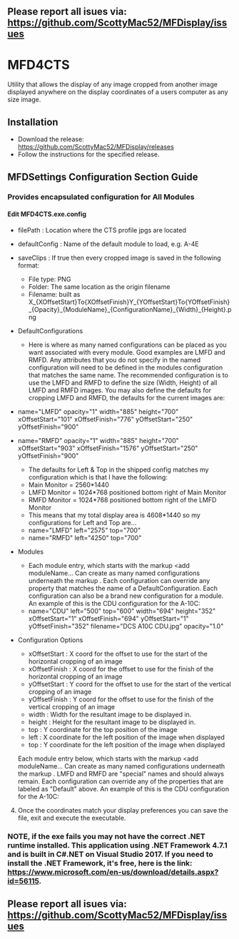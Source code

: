 ## Please report all isues via: https://github.com/ScottyMac52/MFDisplay/issues

# MFD4CTS
Utility that allows the display of any image cropped from another image displayed anywhere on the display coordinates of a users computer as any size image.

## Installation
 - Download the release: https://github.com/ScottyMac52/MFDisplay/releases
 - Follow the instructions for the specified release.

 ## MFDSettings Configuration Section Guide
  ### Provides encapsulated configuration for All Modules
  #### Edit MFD4CTS.exe.config 
  - filePath : Location where the CTS profile jpgs are located 
  - defaultConfig : Name of the default module to load, e.g. A-4E
  - saveClips : If true then every cropped image is saved in the following format:
    - File type: PNG
    - Folder: The same location as the origin filename
    - Filename: built as 
 X_{XOffsetStart}To{XOffsetFinish}Y_{YOffsetStart}To{YOffsetFinish}\_{Opacity}\_{ModuleName}\_{ConfigurationName}\_{Width}\_{Height}.png     
  - DefaultConfigurations
    - Here is where as many named configurations can be placed as you want associated with every module. Good examples are LMFD and RMFD. Any attributes that you do not specify in the named configuration will need to be defined in the modules configuration that matches the same name. The recommended configuration is to use the LMFD and RMFD to define the size (Width, Height) of all LMFD and RMFD images. You may also define the defaults for cropping LMFD and RMFD, the defaults for the current images are:
 - name="LMFD" opacity="1" width="885" height="700" xOffsetStart="101" xOffsetFinish="776" yOffsetStart="250" yOffsetFinish="900"
 - name="RMFD" opacity="1" width="885" height="700" xOffsetStart="903" xOffsetFinish="1576" yOffsetStart="250" yOffsetFinish="900"

    - The defaults for Left & Top in the shipped config matches my configuration which is that I have the following:
     - Main Monitor = 2560*1440
     - LMFD Monitor = 1024*768 positioned bottom right of Main Monitor
     - RMFD Monitor = 1024*768 positioned bottom right of the LMFD Monitor
    - This means that my total display area is 4608*1440 so my configurations for Left and Top are...
     - name="LMFD" left="2575" top="700"
     - name="RMFD" left="4250" top="700"

  - Modules
    - Each module entry, which starts with the markup <add moduleName... Can create as many named configurations underneath the markup <Configurations>. Each configuration can override any property that matches the name of a DefaultConfiguration. Each configuration can also be a brand new configuration for a module. An example of this is the CDU configuration for the A-10C:
    - name="CDU" left="500" top="600" width="694" height="352" xOffsetStart="1" xOffsetFinish="694" yOffsetStart="1" yOffsetFinish="352" filename="DCS A10C CDU.jpg" opacity="1.0"
    
  - Configuration Options
    - xOffsetStart : X coord for the offset to use for the start of the horizontal cropping of an image
    - xOffsetFinish : X coord for the offset to use for the finish of the horizontal cropping of an image
    - yOffsetStart : Y coord for the offset to use for the start of the vertical cropping of an image
    - yOffsetFinish : Y coord for the offset to use for the finish of the vertical cropping of an image
    - width : Width for the resultant image to be displayed in.
    - height : Height for the resultant image to be displayed in.
    - top : Y coordinate for the top position of the image 
    - left : X coordinate for the left position of the image when displayed
    - top : Y coordinate for the left position of the image when displayed
  
    Each module entry below, which starts with the markup <add moduleName... Can create as many named configurations underneath 
    the markup <Configurations>. LMFD and RMFD are "special" names and should always remain. Each configuration can override any 
    of the properties that are labeled as "Default" above. An example of this is the CDU configuration for the A-10C:
    
    <add name="CDU" rMfdLeft="500" top="600" width="694" height="352" xRMFDOffsetStart="1" xRMFDOffsetFinish="694" yOffsetStart="1" yOffsetFinish="352" filename="DCS A10C CDU.jpg" opacity="1.0" />
    
  4. Once the coordinates match your display preferences you can save the file, exit and execute the executable.
  ### NOTE, if the exe fails you may not have the correct .NET runtime installed. This application using .NET Framework 4.7.1 and is built in C#.NET on Visual Studio 2017. If you need to install the .NET Framework, it's free, here is the link: https://www.microsoft.com/en-us/download/details.aspx?id=56115.   
  
## Please report all isues via: https://github.com/ScottyMac52/MFDisplay/issues

